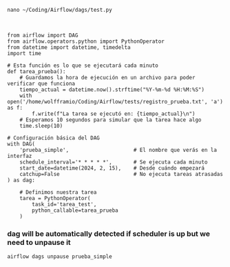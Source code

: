     nano ~/Coding/Airflow/dags/test.py

<br>

    from airflow import DAG
    from airflow.operators.python import PythonOperator
    from datetime import datetime, timedelta
    import time

    # Esta función es lo que se ejecutará cada minuto
    def tarea_prueba():
        # Guardamos la hora de ejecución en un archivo para poder verificar que funciona
        tiempo_actual = datetime.now().strftime("%Y-%m-%d %H:%M:%S")
        with open('/home/wolfframio/Coding/Airflow/tests/registro_prueba.txt', 'a') as f:
            f.write(f"La tarea se ejecutó en: {tiempo_actual}\n")
        # Esperamos 10 segundos para simular que la tarea hace algo
        time.sleep(10)

    # Configuración básica del DAG
    with DAG(
        'prueba_simple',                     # El nombre que verás en la interfaz
        schedule_interval='* * * * *',       # Se ejecuta cada minuto
        start_date=datetime(2024, 2, 15),    # Desde cuándo empezará
        catchup=False                        # No ejecuta tareas atrasadas
    ) as dag:

        # Definimos nuestra tarea
        tarea = PythonOperator(
            task_id='tarea_test',
            python_callable=tarea_prueba
        )

### dag will be automatically detected if scheduler is up but we need to unpause it

    airflow dags unpause prueba_simple
